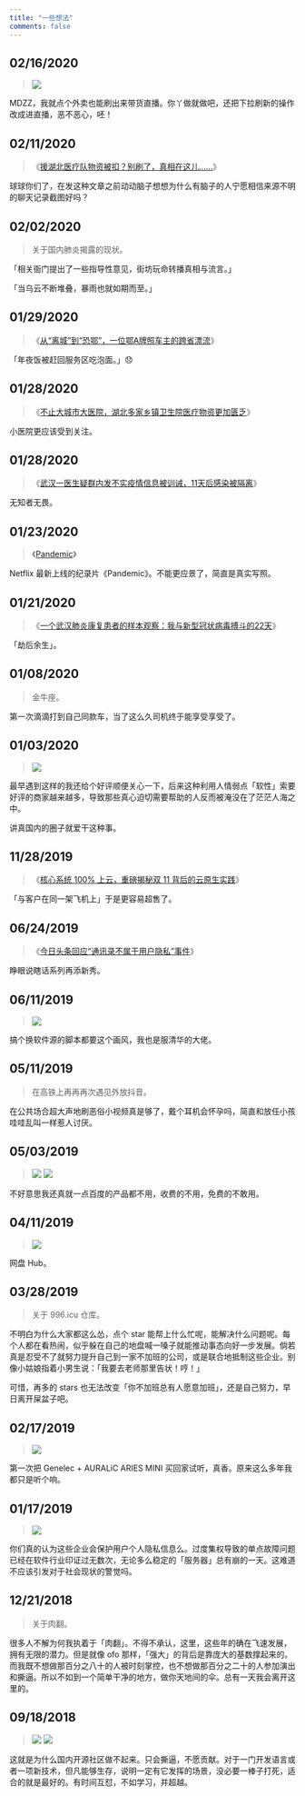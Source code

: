 ```yaml
---
title: "一些想法"
comments: false
---
```


## 02/16/2020

<div class="card">

> ![](https://i.loli.net/2020/04/22/nlcV18mTiMGW9P3.jpg)

MDZZ，我就点个外卖也能刷出来带货直播。你丫做就做吧，还把下拉刷新的操作改成进直播，恶不恶心，呸！

</div>

## 02/11/2020

<div class="card">

> 《[援湖北医疗队物资被扣？别刷了，真相在这儿……](https://archive.vn/u1Dz4)》

球球你们了，在发这种文章之前动动脑子想想为什么有脑子的人宁愿相信来源不明的聊天记录截图好吗？

</div>

## 02/02/2020

<div class="card">

> 关于国内肺炎揭露的现状。

「相关衙门提出了一些指导性意见，街坊玩命转播真相与流言。」

「当乌云不断堆叠，暴雨也就如期而至。」

</div>

## 01/29/2020

<div class="card">

> 《[从“离城”到“恐鄂”，一位鄂A牌照车主的跨省漂流](https://archive.vn/XGDcZ)》

「年夜饭被赶回服务区吃泡面。」😞

</div>

## 01/28/2020

<div class="card">

> 《[不止大城市大医院，湖北多家乡镇卫生院医疗物资更加匮乏](https://archive.vn/YxhtR)》

小医院更应该受到关注。

</div>

## 01/28/2020

<div class="card">

> 《[武汉一医生疑群内发不实疫情信息被训诫，11天后感染被隔离](https://archive.vn/xfPU6)》

无知者无畏。

</div>

## 01/23/2020

<div class="card">

> 《[Pandemic](https://www.netflix.com/title/81026143)》

Netflix 最新上线的纪录片《Pandemic》。不能更应景了，简直是真实写照。

</div>

## 01/21/2020

<div class="card">

> 《[一个武汉肺炎康复患者的样本观察：我与新型冠状病毒搏斗的22天](https://archive.vn/d63aN)》

「劫后余生」。

</div>

## 01/08/2020

<div class="card">

> 金牛座。

第一次滴滴打到自己同款车，当了这么久司机终于能享受享受了。

</div>

## 01/03/2020

<div class="card">

> ![](https://i.loli.net/2020/04/22/TPZ2A8yeBY9ptMl.jpg)

最早遇到这样的我还给个好评顺便关心一下，后来这种利用人情弱点「软性」索要好评的商家越来越多，导致那些真心迫切需要帮助的人反而被淹没在了茫茫人海之中。

讲真国内的圈子就爱干这种事。

</div>

## 11/28/2019

<div class="card">

> 《[核心系统 100% 上云，重磅揭秘双 11 背后的云原生实践](https://archive.li/SuowU)》

「与客户在同一架飞机上」于是更容易超售了。

</div>

## 06/24/2019

<div class="card">

> 《[今日头条回应“通讯录不属于用户隐私”事件](https://archive.vn/hEKBb)》

睁眼说瞎话系列再添新秀。

</div>

## 06/11/2019

<div class="card">

> ![](https://i.loli.net/2020/04/22/XYfwbxWRKU2BLJZ.png)

搞个换软件源的脚本都要这个画风，我也是服清华的大佬。

</div>

## 05/11/2019

<div class="card">

> 在高铁上再再再次遇见外放抖音。

在公共场合超大声地刷恶俗小视频真是够了，戴个耳机会怀孕吗，简直和放任小孩哇哇乱叫一样惹人讨厌。

</div>

## 05/03/2019

<div class="card">

> ![](https://i.loli.net/2020/04/22/E7tR3cbBMH4uAio.jpg)
> ![](https://i.loli.net/2020/04/22/Dg6nHzrOQLeqCuV.jpg)

不好意思我还真就一点百度的产品都不用，收费的不用，免费的不敢用。

</div>

## 04/11/2019

<div class="card">

> ![](https://i.loli.net/2020/04/22/faenCOj2s1QmdzS.jpg)

网盘 Hub。

</div>

## 03/28/2019

<div class="card">

> 关于 996.icu 仓库。

不明白为什么大家都这么怂，点个 star 能帮上什么忙呢，能解决什么问题呢。每个人都在看热闹，似乎躲在自己的地盘喊一嗓子就能推动事态向好一步发展。倘若真是忍受不了就努力提升自己到一家不加班的公司，或是联合地抵制这些企业。别像小姑娘指着小男生说：「我要去老师那里告状！哼！」

可惜，再多的 stars 也无法改变「你不加班总有人愿意加班」，还是自己努力，早日离开屎盆子吧。

</div>

## 02/17/2019

<div class="card">

> ![](https://i.loli.net/2020/04/22/1MjEJb8u6gstcLZ.jpg)

第一次把 Genelec + AURALiC ARIES MINI 买回家试听，真香。原来这么多年我都只是听个响。

</div>

## 01/17/2019

<div class="card">

> ![](https://i.loli.net/2020/04/22/3oC1EDpmSVsQyA6.jpg)

你们真的认为这些企业会保护用户个人隐私信息么。过度集权导致的单点故障问题已经在软件行业印证过无数次，无论多么稳定的「服务器」总有崩的一天。这难道不应该引发对于社会现状的警觉吗。

</div>

## 12/21/2018

<div class="card">

> 关于肉翻。

很多人不解为何我执着于「肉翻」。不得不承认，这里，这些年的确在飞速发展，拥有无限的潜力。但是就像 ofo 那样，「强大」的背后是靠庞大的基数撑起来的。而我既不想做那百分之八十的人被时刻掌控，也不想做那百分之二十的人参加演出和撕逼。所以不如到一个简单干净的地方，做你天地间的伞。总有一天我会离开这里的。

</div>

## 09/18/2018

<div class="card">

> ![](https://i.loli.net/2020/04/22/164mg9NBpvu28lk.jpg)
> ![](https://i.loli.net/2020/04/22/fw9NQsmDPhlgYzU.jpg)

这就是为什么国内开源社区做不起来。只会撕逼，不愿贡献。对于一门开发语言或者一项新技术，但凡能够生存，说明一定有它发挥的场景，没必要一棒子打死，适合的就是最好的。有时间互怼，不如学习，并超越。

</div>
